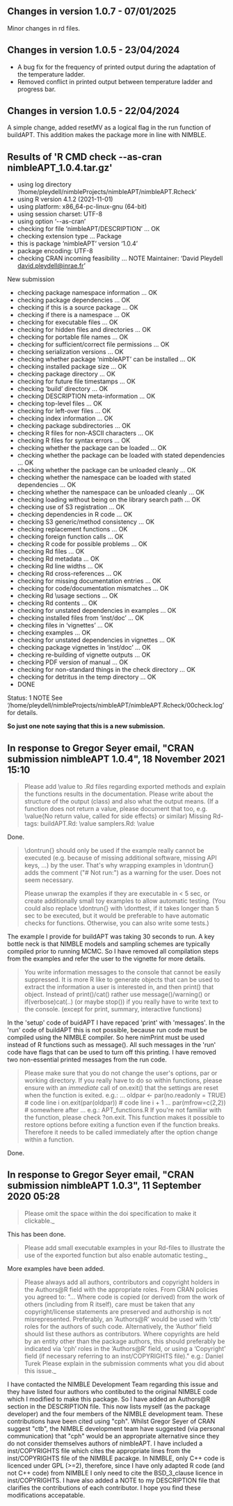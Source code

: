## Changes in version 1.0.7 - 07/01/2025
Minor changes in rd files.

## Changes in version 1.0.5 - 23/04/2024
- A bug fix for the frequency of printed output during the adaptation of the temperature ladder.
- Removed conflict in printed output between temperature ladder and progress bar.


## Changes in version 1.0.5 - 22/04/2024
A simple change, added resetMV as a logical flag in the run function of buildAPT.
This addition makes the package more in line with NIMBLE.


## Results of 'R CMD check --as-cran nimbleAPT_1.0.4.tar.gz'
* using log directory ‘/home/pleydell/nimbleProjects/nimbleAPT/nimbleAPT.Rcheck’
* using R version 4.1.2 (2021-11-01)
* using platform: x86_64-pc-linux-gnu (64-bit)
* using session charset: UTF-8
* using option ‘--as-cran’
* checking for file ‘nimbleAPT/DESCRIPTION’ ... OK
* checking extension type ... Package
* this is package ‘nimbleAPT’ version ‘1.0.4’
* package encoding: UTF-8
* checking CRAN incoming feasibility ... NOTE
Maintainer: ‘David Pleydell <david.pleydell@inrae.fr>’

New submission
* checking package namespace information ... OK
* checking package dependencies ... OK
* checking if this is a source package ... OK
* checking if there is a namespace ... OK
* checking for executable files ... OK
* checking for hidden files and directories ... OK
* checking for portable file names ... OK
* checking for sufficient/correct file permissions ... OK
* checking serialization versions ... OK
* checking whether package ‘nimbleAPT’ can be installed ... OK
* checking installed package size ... OK
* checking package directory ... OK
* checking for future file timestamps ... OK
* checking ‘build’ directory ... OK
* checking DESCRIPTION meta-information ... OK
* checking top-level files ... OK
* checking for left-over files ... OK
* checking index information ... OK
* checking package subdirectories ... OK
* checking R files for non-ASCII characters ... OK
* checking R files for syntax errors ... OK
* checking whether the package can be loaded ... OK
* checking whether the package can be loaded with stated dependencies ... OK
* checking whether the package can be unloaded cleanly ... OK
* checking whether the namespace can be loaded with stated dependencies ... OK
* checking whether the namespace can be unloaded cleanly ... OK
* checking loading without being on the library search path ... OK
* checking use of S3 registration ... OK
* checking dependencies in R code ... OK
* checking S3 generic/method consistency ... OK
* checking replacement functions ... OK
* checking foreign function calls ... OK
* checking R code for possible problems ... OK
* checking Rd files ... OK
* checking Rd metadata ... OK
* checking Rd line widths ... OK
* checking Rd cross-references ... OK
* checking for missing documentation entries ... OK
* checking for code/documentation mismatches ... OK
* checking Rd \usage sections ... OK
* checking Rd contents ... OK
* checking for unstated dependencies in examples ... OK
* checking installed files from ‘inst/doc’ ... OK
* checking files in ‘vignettes’ ... OK
* checking examples ... OK
* checking for unstated dependencies in vignettes ... OK
* checking package vignettes in ‘inst/doc’ ... OK
* checking re-building of vignette outputs ... OK
* checking PDF version of manual ... OK
* checking for non-standard things in the check directory ... OK
* checking for detritus in the temp directory ... OK
* DONE

Status: 1 NOTE
See
  ‘/home/pleydell/nimbleProjects/nimbleAPT/nimbleAPT.Rcheck/00check.log’
for details.


__So just one note saying that this is a new submission.__


## In response to Gregor Seyer email, "CRAN submission nimbleAPT 1.0.4", 18 November 2021 15:10

> Please add \value to .Rd files regarding exported methods and explain
> the functions results in the documentation. Please write about the
> structure of the output (class) and also what the output means. (If a
> function does not return a value, please document that too, e.g.
> \value{No return value, called for side effects} or similar)
> Missing Rd-tags:
>       buildAPT.Rd: \value
>       samplers.Rd: \value

Done.

> \dontrun{} should only be used if the example really cannot be executed
> (e.g. because of missing additional software, missing API keys, ...) by
> the user. That's why wrapping examples in \dontrun{} adds the comment
> ("# Not run:") as a warning for the user.
> Does not seem necessary.
>
> Please unwrap the examples if they are executable in < 5 sec, or create
> additionally small toy examples to allow automatic testing.
> (You could also replace \dontrun{} with \donttest, if it takes longer
> than 5 sec to be executed, but it would be preferable to have automatic
> checks for functions. Otherwise, you can also write some tests.)

The example I provide for buildAPT was taking 30 seconds to run.
A key bottle neck is that NIMBLE models and sampling schemes are typically compiled prior to running MCMC.
So I have removed all compilation steps from the examples and refer the user to the vignette for more details.


> You write information messages to the console that cannot be easily suppressed.
> It is more R like to generate objects that can be used to extract the
> information a user is interested in, and then print() that object.
> Instead of print()/cat() rather use message()/warning()  or
> if(verbose)cat(..) (or maybe stop()) if you really have to write text to the console.
> (except for print, summary, interactive functions)

In the 'setup' code of buidAPT I have repaced 'print' with 'messages'.
In the 'run' code of buildAPT this is not possible, because run code must be compiled using the NIMBLE compiler.
So here nimPrint must be used instead of R functions such as message().
All such messages in the 'run' code have flags that can be used to turn off this printing.
I have removed two non-essential printed messages from the run code.


> Please make sure that you do not change the user's options, par or
> working directory. If you really have to do so within functions, please
> ensure with an *immediate* call of on.exit() that the settings are reset
> when the function is exited. e.g.:
> ...
> oldpar <- par(no.readonly = TRUE)    # code line i
> on.exit(par(oldpar))            # code line i + 1
> ...
> par(mfrow=c(2,2))            # somewhere after
> ...
> e.g.: APT_functions.R
> If you're not familiar with the function, please check ?on.exit. This
> function makes it possible to restore options before exiting a function
> even if the function breaks. Therefore it needs to be called immediately
> after the option change within a function.

Done.


## In response to Gregor Seyer email, "CRAN submission nimbleAPT 1.0.3", 11 September 2020 05:28

> Please omit the space within the doi specification to make it clickable._

This has been done.

> Please add small executable examples in your Rd-files to illustrate the
> use of the exported function but also enable automatic testing._

More examples have been added.


> Please always add all authors, contributors and copyright holders in the
> Authors@R field with the appropriate roles.
>  From CRAN policies you agreed to:
> "... Where code is copied (or derived) from the work of others
> (including from R itself), care must be taken that any copyright/license
> statements are preserved and authorship is not misrepresented.
> Preferably, an ‘Authors@R’ would be used with ‘ctb’ roles for the
> authors of such code. Alternatively, the ‘Author’ field should list
> these authors as contributors.
> Where copyrights are held by an entity other than the package authors,
> this should preferably be indicated via ‘cph’ roles in the ‘Authors@R’
> field, or using a ‘Copyright’ field (if necessary referring to an
> inst/COPYRIGHTS file)."
> e.g.: Daniel Turek
> Please explain in the submission comments what you did about this issue._

I have contacted the NIMBLE Development Team regarding this issue and they have listed four authors who contibuted to the original NIMBLE code which I modified to make this package.
So I have added an Authors@R section in the DESCRIPTION file.
This now lists myself (as the package developer) and the four members of the NIMBLE development team.
These contributions have been cited using "cph". Whilst Gregor Seyer of CRAN suggest "ctb", the NIMBLE development team have suggested (via personal communication) that "cph" would be an appropriate alternative since they do not consider themselves authors of nimbleAPT.
I have included a inst/COPYRIGHTS file which cites the appropriate lines from the inst/COPYRIGHTS file of the NIMBLE pacakge.
In NIMBLE, only C++ code is licenced under GPL (>=2), therefore, since I have only adapted R code (and not C++ code) from NIMBLE I only need to cite the BSD_3_clause licence in inst/COPYRIGHTS.
I have also added a NOTE to my DESCRIPTION file that clarifies the contributions of each contributor.
I hope you find these modifications accepatable.
